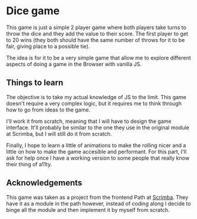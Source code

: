 # Dice game

This game is just a simple 2 player game where both players take turns to throw
the dice and they add the value to their score. The first player to get to 20 wins
(they both should have the same number of throws for it to be fair, giving place
to a possible tie).

The idea is for it to be a very simple game that allow me to explore different
aspects of doing a game in the Browser with vanilla JS.

## Things to learn

The objective is to take my actual knowledge of JS to the limit. This game doesn't
require a very complex logic, but it requires me to think through how to go from
ideas to the game. 

I'll work it from scratch, meaning that I will have to design the game interface.
It'll probably be similar to the one they use in the original module at Scrimba,
but I will still do it from scratch.

Finally, I hope to learn a little of animations to make the rolling nicer and a 
little on how to make the game accesible and performant. For this part, I'll ask
for help once I have a working version to some people that really know their thing
of a11ty.


## Acknowledgements

This game was taken as a project from the frontend Path at [Scrimba](https://scrimba.com).
They have it as a module in the path however, instead of coding along I decide to
binge all the module and then implement it by myself from scratch.
